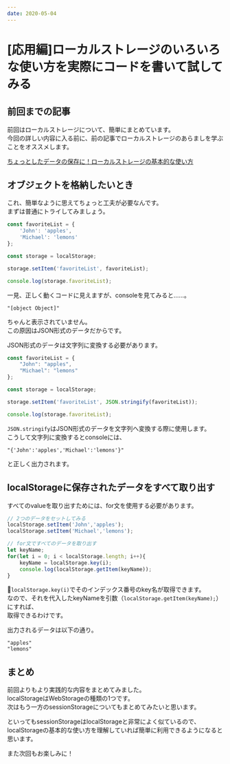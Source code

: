 ```yaml
---
date: 2020-05-04
---
```


# [応用編]ローカルストレージのいろいろな使い方を実際にコードを書いて試してみる  

## 前回までの記事  
前回はローカルストレージについて、簡単にまとめています。  
今回の詳しい内容に入る前に、前の記事でローカルストレージのあらましを学ぶことをオススメします。  

[ちょっとしたデータの保存に！ローカルストレージの基本的な使い方](https://haru0101.github.io/velosa/articles/localstorage.html)  

## オブジェクトを格納したいとき  
これ、簡単なように思えてちょっと工夫が必要なんです。  
まずは普通にトライしてみましょう。  

```js
const favoriteList = {
    'John': 'apples',
    'Michael': 'lemons'
};

const storage = localStorage;

storage.setItem('favoriteList', favoriteList);

console.log(storage.favoriteList);
```

一見、正しく動くコードに見えますが、consoleを見てみると……。  

```
"[object Object]"
```

ちゃんと表示されていません。  
この原因はJSON形式のデータだからです。  

JSON形式のデータは文字列に変換する必要があります。  

```js
const favoriteList = {
    "John": "apples",
    "Michael": "lemons"
};

const storage = localStorage;

storage.setItem('favoriteList', JSON.stringify(favoriteList));

console.log(storage.favoriteList);
```

`JSON.stringify`はJSON形式のデータを文字列へ変換する際に使用します。  
こうして文字列に変換するとconsoleには、  

```
"{'John':'apples','Michael':'lemons'}"
```
と正しく出力されます。  

## localStorageに保存されたデータをすべて取り出す  
すべてのvalueを取り出すためには、for文を使用する必要があります。  

```js
// 2つのデータをセットしてみる
localStorage.setItem('John','apples');
localStorage.setItem('Michael','lemons');

// for文ですべてのデータを取り出す
let keyName;
for(let i = 0; i < localStorage.length; i++){
    keyName = localStorage.key(i);
    console.log(localStorage.getItem(keyName));
}
```

`localStorage.key(i)`でそのインデックス番号のkey名が取得できます。  
なので、それを代入したkeyNameを引数（`localStorage.getItem(keyName);`）にすれば、  
取得できるわけです。  

出力されるデータは以下の通り。  
```
"apples"
"lemons"
```

## まとめ  
前回よりもより実践的な内容をまとめてみました。  
localStorageはWebStorageの種類の1つです。  
次はもう一方のsessionStorageについてもまとめてみたいと思います。  

といってもsessionStorageはlocalStorageと非常によく似ているので、  
localStorageの基本的な使い方を理解していれば簡単に利用できるようになると思います。  

また次回もお楽しみに！  
